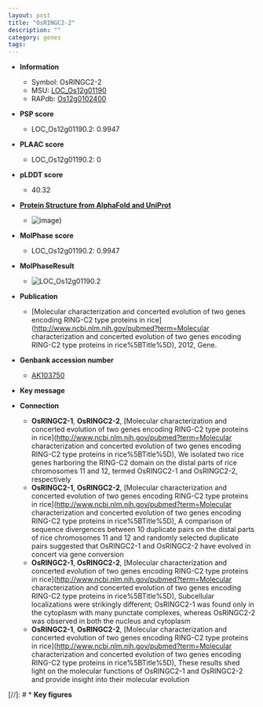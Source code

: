 ```yaml
---
layout: post
title: "OsRINGC2-2"
description: ""
category: genes
tags: 
---
```


* **Information**  
    + Symbol: OsRINGC2-2  
    + MSU: [LOC_Os12g01190](http://rice.plantbiology.msu.edu/cgi-bin/ORF_infopage.cgi?orf=LOC_Os12g01190)  
    + RAPdb: [Os12g0102400](http://rapdb.dna.affrc.go.jp/viewer/gbrowse_details/irgsp1?name=Os12g0102400)  

* **PSP score**  
    + LOC_Os12g01190.2: 0.9947 

* **PLAAC score**  
    + LOC_Os12g01190.2: 0 

* **pLDDT score**
    + 40.32

* **[Protein Structure from AlphaFold and UniProt](https://www.uniprot.org/uniprotkb/B9GBD3/entry#structure)**
    + ![image](https://ricepsp.github.io/images/B/AF-B9GBD3-F1.png))

* **MolPhase score**
    + LOC_Os12g01190.2: 0.9947

* **MolPhaseResult**
    + ![LOC_Os12g01190.2](https://ricepsp.github.io/pictures/LOC_Os12g/LOC_Os12g01190.2.png)

* **Publication**  
    + [Molecular characterization and concerted evolution of two genes encoding RING-C2 type proteins in rice](http://www.ncbi.nlm.nih.gov/pubmed?term=Molecular characterization and concerted evolution of two genes encoding RING-C2 type proteins in rice%5BTitle%5D), 2012, Gene.

* **Genbank accession number**  
    + [AK103750](http://www.ncbi.nlm.nih.gov/nuccore/AK103750)

* **Key message**  

* **Connection**  
    + __OsRINGC2-1__, __OsRINGC2-2__, [Molecular characterization and concerted evolution of two genes encoding RING-C2 type proteins in rice](http://www.ncbi.nlm.nih.gov/pubmed?term=Molecular characterization and concerted evolution of two genes encoding RING-C2 type proteins in rice%5BTitle%5D), We isolated two rice genes harboring the RING-C2 domain on the distal parts of rice chromosomes 11 and 12, termed OsRINGC2-1 and OsRINGC2-2, respectively
    + __OsRINGC2-1__, __OsRINGC2-2__, [Molecular characterization and concerted evolution of two genes encoding RING-C2 type proteins in rice](http://www.ncbi.nlm.nih.gov/pubmed?term=Molecular characterization and concerted evolution of two genes encoding RING-C2 type proteins in rice%5BTitle%5D), A comparison of sequence divergences between 10 duplicate pairs on the distal parts of rice chromosomes 11 and 12 and randomly selected duplicate pairs suggested that OsRINGC2-1 and OsRINGC2-2 have evolved in concert via gene conversion
    + __OsRINGC2-1__, __OsRINGC2-2__, [Molecular characterization and concerted evolution of two genes encoding RING-C2 type proteins in rice](http://www.ncbi.nlm.nih.gov/pubmed?term=Molecular characterization and concerted evolution of two genes encoding RING-C2 type proteins in rice%5BTitle%5D), Subcellular localizations were strikingly different; OsRINGC2-1 was found only in the cytoplasm with many punctate complexes, whereas OsRINGC2-2 was observed in both the nucleus and cytoplasm
    + __OsRINGC2-1__, __OsRINGC2-2__, [Molecular characterization and concerted evolution of two genes encoding RING-C2 type proteins in rice](http://www.ncbi.nlm.nih.gov/pubmed?term=Molecular characterization and concerted evolution of two genes encoding RING-C2 type proteins in rice%5BTitle%5D), These results shed light on the molecular functions of OsRINGC2-1 and OsRINGC2-2 and provide insight into their molecular evolution

[//]: # * **Key figures**  


